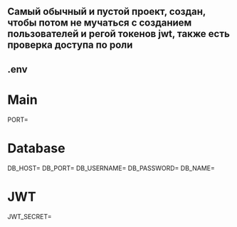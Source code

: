 ## Самый обычный и пустой проект, создан, чтобы потом не мучаться с созданием пользователей и регой токенов jwt, также есть проверка доступа по роли



## .env
# Main

PORT=

# Database

DB_HOST=
DB_PORT=
DB_USERNAME=
DB_PASSWORD=
DB_NAME=

# JWT

JWT_SECRET=
